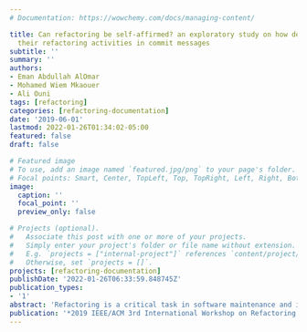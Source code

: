 ```yaml
---
# Documentation: https://wowchemy.com/docs/managing-content/

title: Can refactoring be self-affirmed? an exploratory study on how developers document
  their refactoring activities in commit messages
subtitle: ''
summary: ''
authors:
- Eman Abdullah AlOmar
- Mohamed Wiem Mkaouer
- Ali Ouni
tags: [refactoring]
categories: [refactoring-documentation]
date: '2019-06-01'
lastmod: 2022-01-26T01:34:02-05:00
featured: false
draft: false

# Featured image
# To use, add an image named `featured.jpg/png` to your page's folder.
# Focal points: Smart, Center, TopLeft, Top, TopRight, Left, Right, BottomLeft, Bottom, BottomRight.
image:
  caption: ''
  focal_point: ''
  preview_only: false

# Projects (optional).
#   Associate this post with one or more of your projects.
#   Simply enter your project's folder or file name without extension.
#   E.g. `projects = ["internal-project"]` references `content/project/deep-learning/index.md`.
#   Otherwise, set `projects = []`.
projects: [refactoring-documentation]
publishDate: '2022-01-26T06:33:59.848745Z'
publication_types:
- '1'
abstract: 'Refactoring is a critical task in software maintenance and is usually performed to enforce best design practices, or to cope with design defects. Previous studies heavily rely on defining a set of keywords to identify refactoring commits from a list of general commits extracted from a small set of software systems. All approaches thus far consider all commits without checking whether refactorings had actually happened or not. In this paper, we aim at exploring how developers document their refactoring activities during the software life cycle. We call such activity Self-Affirmed Refactoring, which is an indication of the developer-related refactoring events in the commit messages. Our approach relies on text mining refactoring-related change messages and identifying refactoring patterns by only considering refactoring commits.We found that (1) developers use a variety of patterns to purposefully target refactoring-related activities; (2) developers tend to explicitly mention the improvement of specific quality attributes and code smells; and (3) commit messages with self-affirmed refactoring patterns tend to have more significant refactoring activity than those without.'
publication: '*2019 IEEE/ACM 3rd International Workshop on Refactoring (IWoR)*'
---
```

